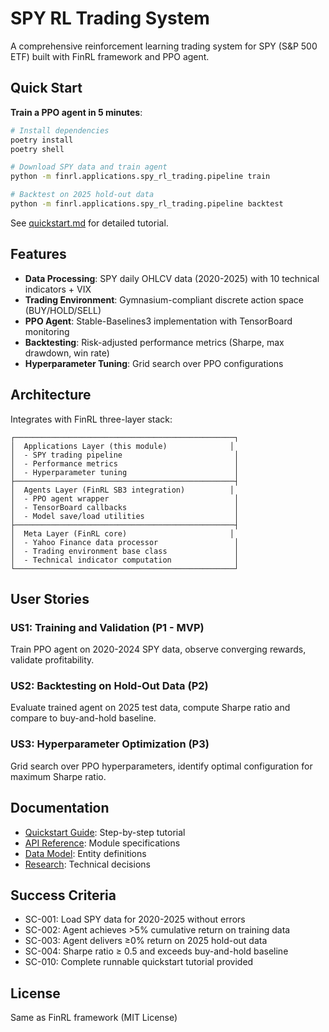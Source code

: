 # SPY RL Trading System

A comprehensive reinforcement learning trading system for SPY (S&P 500 ETF) built with FinRL framework and PPO agent.

## Quick Start

**Train a PPO agent in 5 minutes**:

```bash
# Install dependencies
poetry install
poetry shell

# Download SPY data and train agent
python -m finrl.applications.spy_rl_trading.pipeline train

# Backtest on 2025 hold-out data
python -m finrl.applications.spy_rl_trading.pipeline backtest
```

See [quickstart.md](../../specs/1-spy-rl-trading/quickstart.md) for detailed tutorial.

## Features

- **Data Processing**: SPY daily OHLCV data (2020-2025) with 10 technical indicators + VIX
- **Trading Environment**: Gymnasium-compliant discrete action space (BUY/HOLD/SELL)
- **PPO Agent**: Stable-Baselines3 implementation with TensorBoard monitoring
- **Backtesting**: Risk-adjusted performance metrics (Sharpe, max drawdown, win rate)
- **Hyperparameter Tuning**: Grid search over PPO configurations

## Architecture

Integrates with FinRL three-layer stack:

```
┌─────────────────────────────────────────────────┐
│  Applications Layer (this module)              │
│  - SPY trading pipeline                         │
│  - Performance metrics                          │
│  - Hyperparameter tuning                        │
├─────────────────────────────────────────────────┤
│  Agents Layer (FinRL SB3 integration)          │
│  - PPO agent wrapper                            │
│  - TensorBoard callbacks                        │
│  - Model save/load utilities                    │
├─────────────────────────────────────────────────┤
│  Meta Layer (FinRL core)                       │
│  - Yahoo Finance data processor                 │
│  - Trading environment base class               │
│  - Technical indicator computation              │
└─────────────────────────────────────────────────┘
```

## User Stories

### US1: Training and Validation (P1 - MVP)
Train PPO agent on 2020-2024 SPY data, observe converging rewards, validate profitability.

### US2: Backtesting on Hold-Out Data (P2)
Evaluate trained agent on 2025 test data, compute Sharpe ratio and compare to buy-and-hold baseline.

### US3: Hyperparameter Optimization (P3)
Grid search over PPO hyperparameters, identify optimal configuration for maximum Sharpe ratio.

## Documentation

- [Quickstart Guide](../../specs/1-spy-rl-trading/quickstart.md): Step-by-step tutorial
- [API Reference](../../specs/1-spy-rl-trading/contracts/API.md): Module specifications
- [Data Model](../../specs/1-spy-rl-trading/data-model.md): Entity definitions
- [Research](../../specs/1-spy-rl-trading/research.md): Technical decisions

## Success Criteria

- SC-001: Load SPY data for 2020-2025 without errors
- SC-002: Agent achieves >5% cumulative return on training data
- SC-003: Agent delivers ≥0% return on 2025 hold-out data
- SC-004: Sharpe ratio ≥ 0.5 and exceeds buy-and-hold baseline
- SC-010: Complete runnable quickstart tutorial provided

## License

Same as FinRL framework (MIT License)

